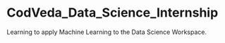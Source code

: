 # CodVeda_Data_Science_Internship
Learning to apply Machine Learning to the Data Science Workspace.
